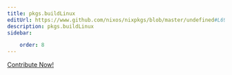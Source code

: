 ```yaml
---
title: pkgs.buildLinux
editUrl: https://www.github.com/nixos/nixpkgs/blob/master/undefined#L692C16
description: pkgs.buildLinux
sidebar:

    order: 8
---
```


<a href="https://www.github.com/nixos/nixpkgs/blob/master/undefined#L692C16">Contribute Now!</a>



